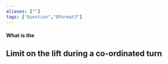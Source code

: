 ```yaml
---
aliases: [""]
tags: ["Question","QFormat3"]
---
```


#### What is the
## Limit on the lift during a co-ordinated turn
